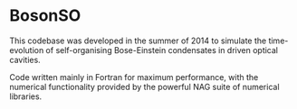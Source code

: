 # BosonSO


This codebase was developed in the summer of 2014 to simulate the time-evolution of self-organising Bose-Einstein condensates in driven optical cavities. 

Code written mainly in Fortran for maximum performance, with the numerical functionality provided by the powerful NAG suite of numerical libraries.
